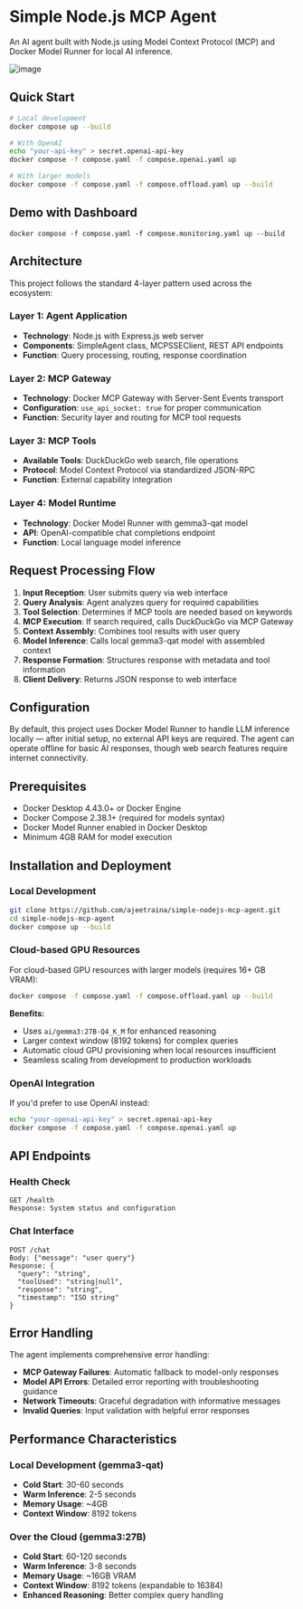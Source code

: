 # Simple Node.js MCP Agent


An AI agent built with Node.js using Model Context Protocol (MCP) and Docker Model Runner for local AI inference.

![image](https://github.com/user-attachments/assets/79e3013e-4ea1-4bf2-92c4-b9671d401cac)


## Quick Start

```bash
# Local development
docker compose up --build

# With OpenAI 
echo "your-api-key" > secret.openai-api-key
docker compose -f compose.yaml -f compose.openai.yaml up

# With larger models 
docker compose -f compose.yaml -f compose.offload.yaml up --build
```

## Demo with Dashboard

```
docker compose -f compose.yaml -f compose.monitoring.yaml up --build
```

## Architecture

This project follows the standard 4-layer pattern used across the ecosystem:

### Layer 1: Agent Application
- **Technology**: Node.js with Express.js web server
- **Components**: SimpleAgent class, MCPSSEClient, REST API endpoints
- **Function**: Query processing, routing, response coordination

### Layer 2: MCP Gateway
- **Technology**: Docker MCP Gateway with Server-Sent Events transport
- **Configuration**: `use_api_socket: true` for proper communication
- **Function**: Security layer and routing for MCP tool requests

### Layer 3: MCP Tools
- **Available Tools**: DuckDuckGo web search, file operations
- **Protocol**: Model Context Protocol via standardized JSON-RPC
- **Function**: External capability integration

### Layer 4: Model Runtime
- **Technology**: Docker Model Runner with gemma3-qat model
- **API**: OpenAI-compatible chat completions endpoint
- **Function**: Local language model inference

## Request Processing Flow

1. **Input Reception**: User submits query via web interface
2. **Query Analysis**: Agent analyzes query for required capabilities
3. **Tool Selection**: Determines if MCP tools are needed based on keywords
4. **MCP Execution**: If search required, calls DuckDuckGo via MCP Gateway
5. **Context Assembly**: Combines tool results with user query
6. **Model Inference**: Calls local gemma3-qat model with assembled context
7. **Response Formation**: Structures response with metadata and tool information
8. **Client Delivery**: Returns JSON response to web interface

## Configuration

By default, this project uses Docker Model Runner to handle LLM inference locally — after initial setup, no external API keys are required. 
The agent can operate offline for basic AI responses, though web search features require internet connectivity.


## Prerequisites

- Docker Desktop 4.43.0+ or Docker Engine
- Docker Compose 2.38.1+ (required for models syntax)
- Docker Model Runner enabled in Docker Desktop
- Minimum 4GB RAM for model execution

## Installation and Deployment

### Local Development
```bash
git clone https://github.com/ajeetraina/simple-nodejs-mcp-agent.git
cd simple-nodejs-mcp-agent
docker compose up --build
```

### Cloud-based GPU Resources

For cloud-based GPU resources with larger models (requires 16+ GB VRAM):
```bash
docker compose -f compose.yaml -f compose.offload.yaml up --build
```

**Benefits:**
- Uses `ai/gemma3:27B-Q4_K_M` for enhanced reasoning
- Larger context window (8192 tokens) for complex queries
- Automatic cloud GPU provisioning when local resources insufficient
- Seamless scaling from development to production workloads

### OpenAI Integration

If you'd prefer to use OpenAI instead:

```bash
echo "your-openai-api-key" > secret.openai-api-key
docker compose -f compose.yaml -f compose.openai.yaml up
```

## API Endpoints

### Health Check
```
GET /health
Response: System status and configuration
```

### Chat Interface
```
POST /chat
Body: {"message": "user query"}
Response: {
  "query": "string",
  "toolUsed": "string|null", 
  "response": "string",
  "timestamp": "ISO string"
}
```

## Error Handling

The agent implements comprehensive error handling:

- **MCP Gateway Failures**: Automatic fallback to model-only responses
- **Model API Errors**: Detailed error reporting with troubleshooting guidance
- **Network Timeouts**: Graceful degradation with informative messages
- **Invalid Queries**: Input validation with helpful error responses

## Performance Characteristics

### Local Development (gemma3-qat)
- **Cold Start**: 30-60 seconds
- **Warm Inference**: 2-5 seconds
- **Memory Usage**: ~4GB
- **Context Window**: 8192 tokens


### Over the Cloud (gemma3:27B)
- **Cold Start**: 60-120 seconds
- **Warm Inference**: 3-8 seconds  
- **Memory Usage**: ~16GB VRAM
- **Context Window**: 8192 tokens (expandable to 16384)
- **Enhanced Reasoning**: Better complex query handling

